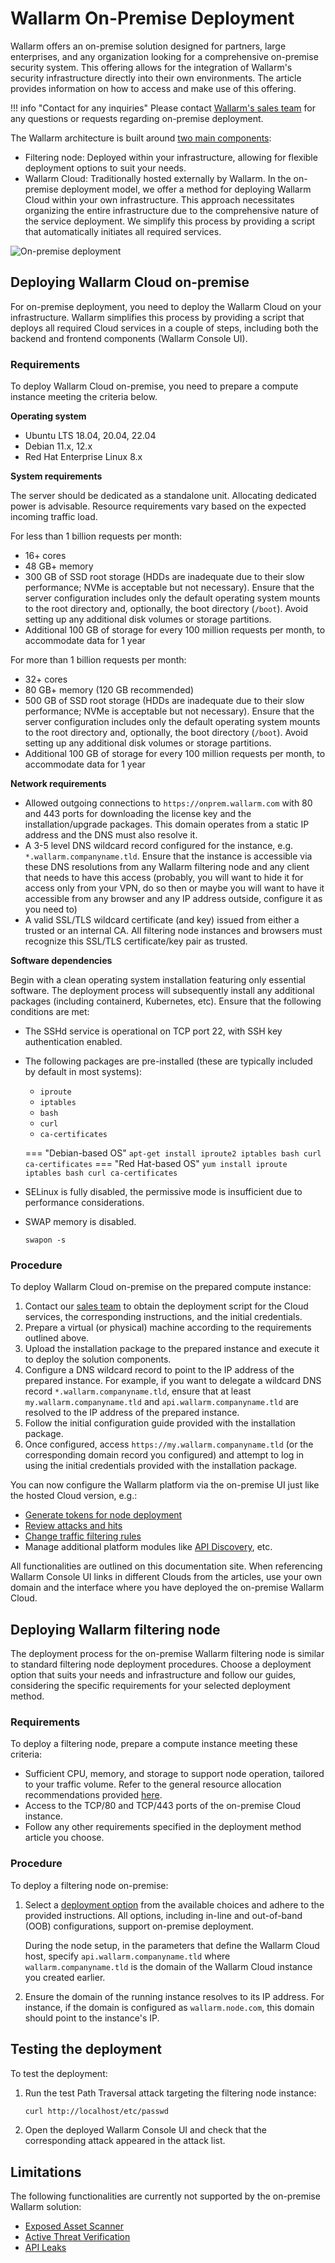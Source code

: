 # Wallarm On-Premise Deployment

Wallarm offers an on-premise solution designed for partners, large enterprises, and any organization looking for a comprehensive on-premise security system. This offering allows for the integration of Wallarm's security infrastructure directly into their own environments. The article provides information on how to access and make use of this offering.

!!! info "Contact for any inquiries"
    Please contact [Wallarm's sales team](mailto:sales@wallarm.com) for any questions or requests regarding on-premise deployment.

The Wallarm architecture is built around [two main components](../about-wallarm/overview.md#how-wallarm-works):

* Filtering node: Deployed within your infrastructure, allowing for flexible deployment options to suit your needs.
* Wallarm Cloud: Traditionally hosted externally by Wallarm. In the on-premise deployment model, we offer a method for deploying Wallarm Cloud within your own infrastructure. This approach necessitates organizing the entire infrastructure due to the comprehensive nature of the service deployment. We simplify this process by providing a script that automatically initiates all required services.

![On-premise deployment](../images/waf-installation/on-premise.png)

## Deploying Wallarm Cloud on-premise

For on-premise deployment, you need to deploy the Wallarm Cloud on your infrastructure. Wallarm simplifies this process by providing a script that deploys all required Cloud services in a couple of steps, including both the backend and frontend components (Wallarm Console UI).

### Requirements

To deploy Wallarm Cloud on-premise, you need to prepare a compute instance meeting the criteria below.

**Operating system**

* Ubuntu LTS 18.04, 20.04, 22.04
* Debian 11.x, 12.x
* Red Hat Enterprise Linux 8.x

**System requirements**

The server should be dedicated as a standalone unit. Allocating dedicated power is advisable. Resource requirements vary based on the expected incoming traffic load.

For less than 1 billion requests per month:

* 16+ cores
* 48 GB+ memory
* 300 GB of SSD root storage (HDDs are inadequate due to their slow performance; NVMe is acceptable but not necessary). Ensure that the server configuration includes only the default operating system mounts to the root directory and, optionally, the boot directory (`/boot`). Avoid setting up any additional disk volumes or storage partitions.
* Additional 100 GB of storage for every 100 million requests per month, to accommodate data for 1 year

For more than 1 billion requests per month:

* 32+ cores
* 80 GB+ memory (120 GB recommended)
* 500 GB of SSD root storage (HDDs are inadequate due to their slow performance; NVMe is acceptable but not necessary). Ensure that the server configuration includes only the default operating system mounts to the root directory and, optionally, the boot directory (`/boot`). Avoid setting up any additional disk volumes or storage partitions.
* Additional 100 GB of storage for every 100 million requests per month, to accommodate data for 1 year

**Network requirements**

* Allowed outgoing connections to `https://onprem.wallarm.com` with 80 and 443 ports for downloading the license key and the installation/upgrade packages. This domain operates from a static IP address and the DNS must also resolve it.
* A 3-5 level DNS wildcard record configured for the instance, e.g. `*.wallarm.companyname.tld`. Ensure that the instance is accessible via these DNS resolutions from any Wallarm filtering node and any client that needs to have this access (probably, you will want to hide it for access only from your VPN, do so then or maybe you will want to have it accessible from any browser and any IP address outside, configure it as you need to)
* A valid SSL/TLS wildcard certificate (and key) issued from either a trusted or an internal CA. All filtering node instances and browsers must recognize this SSL/TLS certificate/key pair as trusted.

**Software dependencies**

Begin with a clean operating system installation featuring only essential software. The deployment process will subsequently install any additional packages (including containerd, Kubernetes, etc). Ensure that the following conditions are met:

* The SSHd service is operational on TCP port 22, with SSH key authentication enabled.
* The following packages are pre-installed (these are typically included by default in most systems):

    * `iproute`
    * `iptables`
    * `bash`
    * `curl`
    * `ca-certificates`

    === "Debian-based OS"
        ```
        apt-get install iproute2 iptables bash curl ca-certificates
        ```
    === "Red Hat-based OS"
        ```
        yum install iproute iptables bash curl ca-certificates
        ```
* SELinux is fully disabled, the permissive mode is insufficient due to performance considerations.
* SWAP memory is disabled.

    ```
    swapon -s
    ```

### Procedure

To deploy Wallarm Cloud on-premise on the prepared compute instance:

1. Contact our [sales team](mailto:sales@wallarm.com?subject=Wallarm%20on-premise%20deployment&body=Dear%20Wallarm%20Sales%20Team%2C%0A%0AI%20am%20writing%20to%20express%20my%20interest%20in%20deploying%20the%20Wallarm%20platform%20on-premise.%20Could%20you%20please%20provide%20me%20with%20the%20necessary%20scripts%20for%20deployment%2C%20detailed%20information%20on%20the%20appropriate%20subscription%20plans%2C%20and%20comprehensive%20instructions%3F)  to obtain the deployment script for the Cloud services, the corresponding instructions, and the initial credentials.
1. Prepare a virtual (or physical) machine according to the requirements outlined above.
1. Upload the installation package to the prepared instance and execute it to deploy the solution components.
1. Configure a DNS wildcard record to point to the IP address of the prepared instance. For example, if you want to delegate a wildcard DNS record `*.wallarm.companyname.tld`, ensure that at least `my.wallarm.companyname.tld` and `api.wallarm.companyname.tld` are resolved to the IP address of the prepared instance.
1. Follow the initial configuration guide provided with the installation package.
1. Once configured, access `https://my.wallarm.companyname.tld` (or the corresponding domain record you configured) and attempt to log in using the initial credentials provided with the installation package.

You can now configure the Wallarm platform via the on-premise UI just like the hosted Cloud version, e.g.:

* [Generate tokens for node deployment](../user-guides/settings/api-tokens.md)
* [Review attacks and hits](../user-guides/events/check-attack.md)
* [Change traffic filtering rules](../user-guides/rules/rules.md)
* Manage additional platform modules like [API Discovery](../api-discovery/overview.md), etc.

All functionalities are outlined on this documentation site. When referencing Wallarm Console UI links in different Clouds from the articles, use your own domain and the interface where you have deployed the on-premise Wallarm Cloud.

## Deploying Wallarm filtering node

The deployment process for the on-premise Wallarm filtering node is similar to standard filtering node deployment procedures. Choose a deployment option that suits your needs and infrastructure and follow our guides, considering the specific requirements for your selected deployment method.

### Requirements

To deploy a filtering node, prepare a compute instance meeting these criteria:

* Sufficient CPU, memory, and storage to support node operation, tailored to your traffic volume. Refer to the general resource allocation recommendations provided [here](../admin-en/configuration-guides/allocate-resources-for-node.md).
* Access to the TCP/80 and TCP/443 ports of the on-premise Cloud instance.
* Follow any other requirements specified in the deployment method article you choose.

### Procedure

To deploy a filtering node on-premise:

1. Select a [deployment option](supported-deployment-options.md) from the available choices and adhere to the provided instructions. All options, including in-line and out-of-band (OOB) configurations, support on-premise deployment.

    During the node setup, in the parameters that define the Wallarm Cloud host, specify `api.wallarm.companyname.tld` where `wallarm.companyname.tld` is the domain of the Wallarm Cloud instance you created earlier.
1. Ensure the domain of the running instance resolves to its IP address. For instance, if the domain is configured as `wallarm.node.com`, this domain should point to the instance's IP.

## Testing the deployment

To test the deployment:

1. Run the test Path Traversal attack targeting the filtering node instance:

    ```bash
    curl http://localhost/etc/passwd
    ```
1. Open the deployed Wallarm Console UI and check that the corresponding attack appeared in the attack list.

## Limitations

The following functionalities are currently not supported by the on-premise Wallarm solution:

* [Exposed Asset Scanner](../user-guides/scanner.md)
* [Active Threat Verification](../vulnerability-detection/active-threat-verification/overview.md)
* [API Leaks](../api-attack-surface/security-issues.md)
